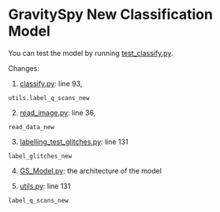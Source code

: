 # GravitySpy New Classification Model

You can test the model by running [test_classify.py](https://github.com/Gravity-Spy/gravityspy-ligo-pipeline/blob/Yunan/Yunan_GS/test_classify.py).

Changes: 
1. [classify.py](https://github.com/Gravity-Spy/gravityspy-ligo-pipeline/blob/Yunan/Yunan_GS/gravityspy/classify/classify.py): line 93, 
```
utils.label_q_scans_new
```

2. [read_image.py](https://github.com/Gravity-Spy/gravityspy-ligo-pipeline/blob/Yunan/Yunan_GS/gravityspy/ml/read_image.py): line 36,
```
read_data_new
```

3. [labelling_test_glitches.py](https://github.com/Gravity-Spy/gravityspy-ligo-pipeline/blob/Yunan/Yunan_GS/gravityspy/ml/labelling_test_glitches.py): line 131
```
label_glitches_new
```

4.  [GS_Model.py](https://github.com/Gravity-Spy/gravityspy-ligo-pipeline/blob/Yunan/Yunan_GS/gravityspy/ml/GS_Model.py): the architecture of the model

5. [utils.py](https://github.com/Gravity-Spy/gravityspy-ligo-pipeline/blob/Yunan/Yunan_GS/gravityspy/utils/utils.py): line 131
```
label_q_scans_new
```
